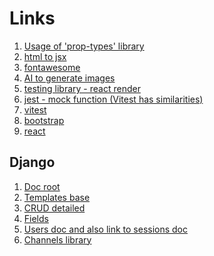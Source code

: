 # Links

1) [Usage of 'prop-types' library](https://www.npmjs.com/package/prop-types)
2) [html to jsx](https://transform.tools/html-to-jsx)
3) [fontawesome](https://fontawesome.com/search?o=r&m=free)
4) [AI to generate images](https://clipdrop.co/stable-doodle)
5) [testing library - react render](https://testing-library.com/docs/react-testing-library/api/#container-1)
6) [jest - mock function (Vitest has similarities)](https://jestjs.io/docs/mock-functions)
7) [vitest](https://vitest.dev/guide/)
8) [bootstrap](https://getbootstrap.com/docs/5.3/components/buttons/)
9) [react](https://react.dev/learn/tutorial-tic-tac-toe)

## Django

1) [Doc root](https://docs.djangoproject.com/en/4.2/contents/)
2) [Templates base](https://docs.djangoproject.com/en/4.2/topics/templates/)
3) [CRUD detailed](https://docs.djangoproject.com/en/4.2/topics/db/queries/)
4) [Fields](https://docs.djangoproject.com/en/4.2/ref/models/fields/#unique)
5) [Users doc and also link to sessions doc](https://docs.djangoproject.com/en/4.2/topics/auth/)
6) [Channels library](https://channels.readthedocs.io/en/latest/tutorial/part_2.html)
